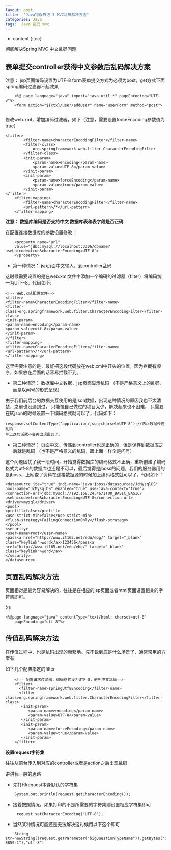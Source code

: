 ```yaml
---
layout: post
title:  "Java错误日记-3-MVC乱码解决方法"
categories: Java
tags:  Java 乱码 mvc
---
```


* content
{:toc}


彻底解决Spring MVC 中文乱码问题









## 表单提交controller获得中文参数后乱码解决方案
注意：  jsp页面编码设置为UTF-8
form表单提交方式为必须为post，get方式下面spring编码过滤器不起效果

```
	<%@ page language="java" import="java.util.*" pageEncoding="UTF-8"%>  
	<form action="${ctx}/user/addUser" name="userForm" method="post"> 
   
```

修改web.xml，增加编码过滤器，如下（注意，需要设置forceEncoding参数值为true）

```
<filter>
		<filter-name>characterEncodingFilter</filter-name>
		<filter-class>
			org.springframework.web.filter.CharacterEncodingFilter
		</filter-class>
		<init-param>
			<param-name>encoding</param-name>
			<param-value>UTF-8</param-value>
		</init-param>
		<init-param>
			<param-name>forceEncoding</param-name>
			<param-value>true</param-value>
		</init-param>
</filter>
	<filter-mapping>
    	<filter-name>characterEncodingFilter</filter-name>
    	<url-pattern>/*</url-pattern>
  	</filter-mapping>
```

**注意： 
数据库编码是否支持中文
数据库表和表字段是否正确**

在配置连接数据库的参数设置修改：

```
	<property name="url" 
	value="jdbc:mysql://localhost:3306/dbname?useUnicode=true&characterEncoding=UTF-8">
	</property>
```

* 第一种情况：
jsp页面中文输入，到controller乱码

这时候需要设置的是在web.xml文件中添加一个编码的过滤器（filter）将编码统一为UTF-8，代码如下:


```
<!-- Web.xml配置文件-->
<filter>
<filter-name>CharacterEncodingFilter</filter-name>
<filter-class>org.springframework.web.filter.CharacterEncodingFilter</filter-class>
<init-param>
<param-name>encoding</param-name>
<param-value>utf-8</param-value>
</init-param>
</filter>
<filter-mapping>
<filter-name>CharacterEncodingFilter</filter-name>
<url-pattern>/*</url-pattern>
</filter-mapping>
```


这里需要注意的是，最好把这段代码放在web.xml中开头的位置，因为拦截有顺序，如果放在后面的话容易拦截不到。

* 第二种情况：
数据库中文数据，jsp页面显示乱码
（不是严格意义上的乱码，而是以问号的形式呈现）

由于我们前后台的数据交互使用的是json数据，出现这种情况的原因我也不太清楚，之前也没遇到过，
只能怪自己做过的项目太少，解决起来也不困难，
只需要在转json的时候设置一下编码格式就可以了，代码如下：

```
response.setContentType("application/json;charset=UTF-8");//防止数据传递乱码
写上这句话就不会再出现乱码了。
```

* 第三种情况：
页面中文，传递到controller也是正确的，但是保存到数据库之后就是乱码
（也不是严格意义的乱码，跟上面一样全是问号）

这个问题困扰了我一段时间，开始觉得数据库的编码格式不正确，重新创建了编码格式为utf-8的数据库也还是不可以，最后觉得是jboss的问题，我们的服务器用的是jboss，上网查了资料在连接数据源的时候加上编码格式就可以了，代码如下：

```
<datasource jta="true" jndi-name="java:jboss/datasources/JcMysqlDS" pool-name="JcMysqlDS" enabled="true" use-java-context="true">
<connection-url>jdbc:mysql://192.168.24.46/ITOO_BASIC_BASIC?useUnicode=true&characterEncoding=UTF-8</connection-url>
<driver>mysql</driver>
<pool>
<prefill>false</prefill>
<use-strict-min>false</use-strict-min>
<flush-strategy>FailingConnectionOnly</flush-strategy>
</pool>
<security>
<user-name>root</user-name>
<pass<a href="http://www.it165.net/edu/ebg/" target="_blank" class="keylink">word</a>>123456</pass<a href="http://www.it165.net/edu/ebg/" target="_blank" class="keylink">word</a>>
</security>
</datasource>
```








## 页面乱码解决方法

页面相对是最为容易解决的，往往是在相应的jsp页面或者html页面设置相关的字符集即可。

如:

```
<%@page language="java" contentType="text/html; charset=utf-8"
    pageEncoding="utf-8"%>
```







## 传值乱码解决方法


在传值过程中，也是乱码出现的频繁地。先不说到底是什么场景了，通常常用的方案有

如下几个配置指定的filter



```
	<!-- 配置请求过滤器，编码格式设为UTF-8，避免中文乱码-->
    <filter>
      <filter-name>springUtf8Encoding</filter-name>
      <filter-class>org.springframework.web.filter.CharacterEncodingFilter</filter-class>
       <init-param>
          <param-name>encoding</param-name>
          <param-value>UTF-8</param-value>
       </init-param>
       <init-param>
          <param-name>forceEncoding</param-name>
          <param-value>true</param-value>
       </init-param>
    </filter>
```


**设置request字符集**

往往从前台传入到对应的controller或者是action之后出现乱码

讲讲我一般的思路

* 先打印request本身默认的字符集

```
	System.out.println(request.getCharacterEncoding());

```


* 接着按照情况，如果打印的不是所需要的字符集则设置相应字符集即可
 
``` 
	 request.setCharacterEncoding("UTF-8");

```

* 当然某种情况可能还是无法解决这时候用以下这个即可

```
	String str=newString((request.getParameter("bigQuestionTypeName")).getBytes("iso-8859-1"),"utf-8")
```


